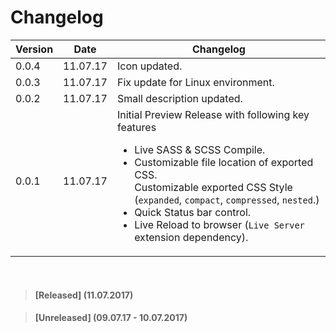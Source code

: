 # Changelog

| Version | Date | Changelog|
| ------- | -------- | ------ |
|0.0.4 | 11.07.17 | Icon updated.|
|0.0.3 | 11.07.17 | Fix update for Linux environment.|
|0.0.2 | 11.07.17 | Small description updated.|
| 0.0.1 | 11.07.17 | Initial Preview Release with following key features <ul><li>Live SASS & SCSS Compile.</li><li>Customizable file location of exported CSS.</li>Customizable exported CSS Style (`expanded`, `compact`, `compressed`, `nested`.)<li>Quick Status bar control.</li><li>Live Reload to browser (`Live Server` extension dependency).</li></ul> |
<br>

>#### [Released] (11.07.2017)

>#### [Unreleased] (09.07.17 - 10.07.2017)